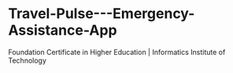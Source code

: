 # Travel-Pulse---Emergency-Assistance-App
Foundation Certificate in Higher Education | Informatics Institute of Technology 
